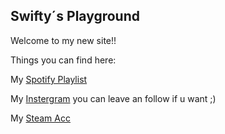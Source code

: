  ## Swifty´s Playground

Welcome to my new site!!

Things you can find here:

My [Spotify Playlist](https://open.spotify.com/playlist/2AZtAJ8DWtOPUBqshJdvb6?si=89f2abc7c5c744d1)

My [Instergram](https://www.instagram.com/derbi.rider.88/) you can leave an follow if u want ;)

My [Steam Acc](https://steamcommunity.com/profiles/76561199119897929/)
